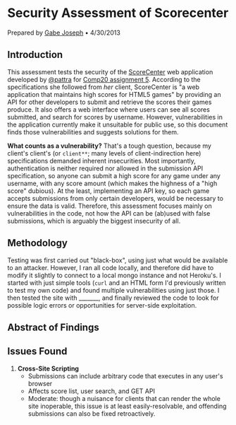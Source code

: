 <link rel="stylesheet" type="text/css" href="style.css"></link>

Security Assessment of Scorecenter
==================================
Prepared by [Gabe Joseph](http://gjoseph92.github.io) &bull; 4/30/2013

Introduction
------------
This assessment tests the security of the [ScoreCenter](http://blooming-cliffs-4876.herokuapp.com/) web application developed by [@pattra](http://pattra.github.io/) for [Comp20 assignment 5](http://tuftsdev.github.io/WebProgramming/assignments/a5.html). According to the specifications she followed from _her_ client, ScoreCenter is "a web application that maintains high scores for HTML5 games" by providing an API for other developers to submit and retrieve the scores their games produce. It also offers a web interface where users can see all scores submitted, and search for scores by username. However, vulnerabilities in the application currently make it unsuitable for public use, so this document finds those vulnerabilities and suggests solutions for them.

**What counts as a vulnerability?** That's a tough question, because my client's client's (or `client**`; many levels of client-indirection here) specifications demanded inherent insecurities. Most importantly, authentication is neither required nor allowed in the submission API specification, so anyone can submit a high score for any game under any username, with any score amount (which makes the highness of a "high score" dubious). At the least, implementing an API key, so each game accepts submissions from only certain developers, would be necessary to ensure the data is valid. Therefore, this assessment focuses mainly on vulnerabilities in the code, not how the API can be (ab)used with false submissions, which is arguably the biggest insecurity of all.

Methodology
-----------
Testing was first carried out "black-box", using just what would be available to an attacker. However, I ran all code locally, and therefore did have to modify it slightly to connect to a local mongo instance and not Heroku's. I started with just simple tools (`curl` and an HTML form I'd previously written to test my own code) and found multiple vulnerabilities using just those. I then tested the site with _______, and finally reviewed the code to look for possible logic errors or opportunities for server-side exploitation.

Abstract of Findings
--------------------

Issues Found
------------
1. **Cross-Site Scripting**
	- Submissions can include arbitrary code that executes in any user's browser
	- Affects score list, user search, and GET API
	- <span class="mod">Moderate</span>: though a nuisance for clients that can render the whole site inoperable, this issue is at least easily-resolvable, and offending submissions can also be fixed retroactively.